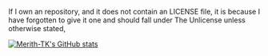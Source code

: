 If I own an repository, and it does not contain an LICENSE file, it is because I have forgotten to give it one and should fall under The Unlicense unless otherwise stated, 

[![Merith-TK's GitHub stats](https://github-readme-stats.vercel.app/api?username=merith-tk)](https://github.com/anuraghazra/github-readme-stats)
